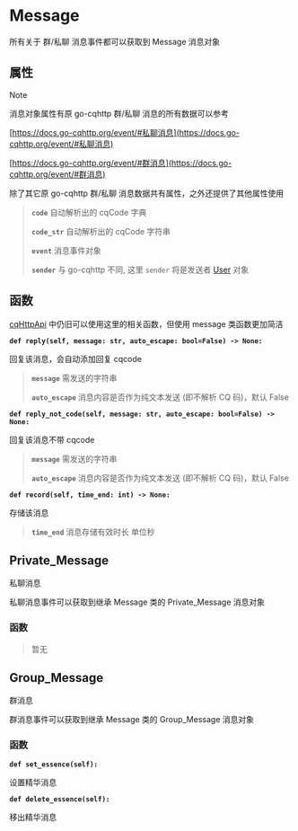 # Message

所有关于 群/私聊 消息事件都可以获取到 Message 消息对象

## 属性

> [!note]
>
> 消息对象属性有原 go-cqhttp 群/私聊 消息的所有数据可以参考
>
> [https://docs.go-cqhttp.org/event/#私聊消息](https://docs.go-cqhttp.org/event/#私聊消息)
>
> [https://docs.go-cqhttp.org/event/#群消息](https://docs.go-cqhttp.org/event/#群消息)

除了其它原 go-cqhttp 群/私聊 消息数据共有属性，之外还提供了其他属性使用

> **`code`** 自动解析出的 cqCode 字典
>
> **`code_str`** 自动解析出的 cqCode 字符串
>
> **`event`** 消息事件对象
>
> **`sender`** 与 go-cqhttp 不同, 这里 `sender` 将是发送者 [User](/pycqBot/User) 对象

## 函数

[cqHttpApi](/pycqBot/cqHttpApi) 中仍旧可以使用这里的相关函数，但使用 message 类函数更加简洁

**`def reply(self, message: str, auto_escape: bool=False) -> None:`**

回复该消息，会自动添加回复 cqcode

> **`message`** 需发送的字符串
>
> **`auto_escape`** 消息内容是否作为纯文本发送 (即不解析 CQ 码)，默认 False

**`def reply_not_code(self, message: str, auto_escape: bool=False) -> None:`**

回复该消息不带 cqcode

> **`message`** 需发送的字符串
>
> **`auto_escape`** 消息内容是否作为纯文本发送 (即不解析 CQ 码)，默认 False

**`def record(self, time_end: int) -> None:`**

存储该消息

> **`time_end`** 消息存储有效时长 单位秒

## Private_Message

私聊消息

私聊消息事件可以获取到继承 Message 类的 Private_Message 消息对象

### 函数

> 暂无

## Group_Message

群消息

群消息事件可以获取到继承 Message 类的 Group_Message 消息对象

### 函数

**`def set_essence(self):`**

设置精华消息

**`def delete_essence(self):`**

移出精华消息
